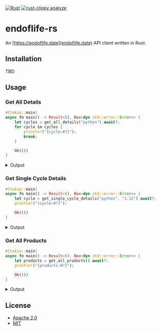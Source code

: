 [![Rust](https://github.com/afarinetti/endoflife-rs/actions/workflows/rust.yml/badge.svg)](https://github.com/afarinetti/endoflife-rs/actions/workflows/rust.yml)  [![rust-clippy analyze](https://github.com/afarinetti/endoflife-rs/actions/workflows/rust-clippy.yml/badge.svg)](https://github.com/afarinetti/endoflife-rs/actions/workflows/rust-clippy.yml)

# endoflife-rs

An [https://endoflife.date](endoflife.date) API client written in Rust.

## Installation

TBD

## Usage

### Get All Details

```rust
#[tokio::main]
async fn main() -> Result<(), Box<dyn std::error::Error>> {
    let cycles = get_all_details("python").await?;
    for cycle in cycles {
        println!("{cycle:#?}");
        break;
    }

    Ok(())
}
```

<details>
  <summary>Output</summary>
  <pre>
    Cycle {
      cycle: "3.13",
      release_date: 2024-10-07,
      eol: Date(
        2029-10-31,
      ),
      latest: "3.13.1",
      link: None,
      lts: Bool(
        false,
      ),
      support: Date(
        2026-10-01,
      ),
      discontinued: None,
    }
    Cycle {
      cycle: "3.12",
      release_date: 2023-10-02,
      eol: Date(
        2028-10-31,
      ),
      latest: "3.12.8",
      link: None,
      lts: Bool(
        false,
      ),
      support: Date(
        2025-04-02,
      ),
      discontinued: None,
    }

    // << snip >>

    Cycle {
      cycle: "3.0",
      release_date: 2008-12-03,
      eol: Date(
        2009-06-27,
      ),
      latest: "3.0.1",
      link: None,
      lts: Bool(
        false,
      ),
      support: Bool(
        false,
      ),
      discontinued: None,
    }
    Cycle {
      cycle: "2.6",
      release_date: 2008-10-01,
      eol: Date(
        2013-10-29,
      ),
      latest: "2.6.9",
      link: None,
      lts: Bool(
        false,
      ),
      support: Bool(
        false,
      ),
      discontinued: None,
    }
  </pre>
</details>

### Get Single Cycle Details

```rust
#[tokio::main]
async fn main() -> Result<(), Box<dyn std::error::Error>> {
    let cycle = get_single_cycle_details("python", "3.12").await?;
    println!("{cycle:#?}");

    Ok(())
}
```

<details>
  <summary markdown="span">Output</summary>
  <pre>
    Cycle {
      cycle: "3.12",
      release_date: 2023-10-02,
      eol: Date(
        2028-10-31,
      ),
      latest: "3.12.8",
      link: None,
      lts: Bool(
        false,
      ),
      support: Date(
        2025-04-02,
      ),
      discontinued: None,
    }
  </pre>
</details>

### Get All Products

```rust
#[tokio::main]
async fn main() -> Result<(), Box<dyn std::error::Error>> {
    let products = get_all_products().await?;
    println!("{products:#?}");

    Ok(())
}
```

<details>
  <summary>Output</summary>
  <pre>
    [
      "akeneo-pim",
      "alibaba-dragonwell",
      "almalinux",
      "alpine",
      "amazon-cdk",
      "amazon-corretto",

      // << snip >>

      "xcp-ng",
      "yarn",
      "yocto",
      "zabbix",
      "zentyal",
      "zerto",
      "zookeeper",
    ]
  </pre>
</details>

## License

- [Apache 2.0](https://choosealicense.com/licenses/apache-2.0/)
- [MIT](https://choosealicense.com/licenses/mit/)
